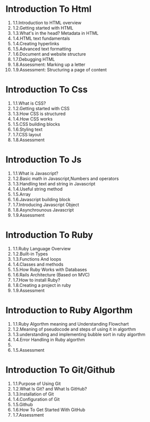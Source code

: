 <h1>Introduction To Html</h1>

<ol>
<li>1.1.Introduction to HTML overview</li>
<li>1.2.Getting started with HTML</li>
<li>1.3.What's in the head? Metadata in HTML</li>
<li>1.4.HTML text fundamentals</li>
<li>1.4.Creating hyperlinks</li>
<li>1.5.Advanced text formatting</li>
<li>1.6.Document and website structure</li>
<li>1.7.Debugging HTML</li>
<li>1.8.Assessment: Marking up a letter</li>
<li>1.9.Assessment: Structuring a page of content</li>
</ol>

<h1>Introduction To Css</h1>

<ol>
<li>1.1.What is CSS?</li>
<li>1.2.Getting started with CSS</li>
<li>1.3.How CSS is structured</li>
<li>1.4.How CSS works</li>
<li>1.5.CSS building blocks</li>
<li>1.6.Styling text</li>
<li>1.7.CSS layout</li>
<li>1.8.Assessment</li>
</ol>

<h1>Introduction To Js</h1>

<ol>
<li>1.1.What is Javascript?</li>
<li>1.2.Basic math in Javascript,Numbers and operators</li>
<li>1.3.Handling text and string in Javascript</li>
<li>1.4.Useful string method</li>
<li>1.5.Array</li>
<li>1.6.Javascript building block</li>
<li>1.7.Introducing Javascript Object</li>
<li>1.8.Asynchrounous Javascript</li>
<li>1.9.Assessment</li>
</ol>



<h1>Introduction To Ruby</h1>

<ol>
<li>1.1.Ruby Language Overview</li>
<li>1.2.Built-in Types</li>
<li>1.3.Functions And loops</li>
<li>1.4.Classes and methods</li>
<li>1.5.How Ruby Works with Databases</li>
<li>1.6.Rails Architecture (Based on MVC)</li>
<li>1.7.How to install Ruby?</li>
<li>1.8.Creating a project in ruby</li>
<li>1.9.Assessment</li>
</ol>

<h1>Introduction to Ruby Algorthm</h1>
<ol>
<li>1.1.Ruby Algorthm meaning and Understanding Flowchart</li>
<li>1.2.Meaning of pseudocode and steps of using it in algorthm</li>
<li>1.3.understanding and implementing bubble sort in ruby algorthm</li>
<li>1.4.Error Handling in Ruby algorthm<li>
<li>1.5.Assessment</li>
</ol>


<h1>Introduction To Git/Github</h1>

<ol>
<li>1.1.Purpose of Using Git</li>
<li>1.2.What Is Git? and What Is GitHub?</li>
<li>1.3.Installation of Git</li>
<li>1.4.Configuration of Git</li>
<li>1.5.Github</li>
<li>1.6.How To Get Started With GitHub</li>
<li>1.7.Assessment</li>
</ol>




